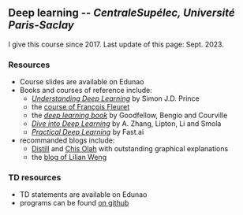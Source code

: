 ## Deep learning -- *CentraleSupélec, Université Paris-Saclay*
I give this course since 2017. Last update of this page: Sept. 2023.
### Resources
* Course slides are available on Edunao
* Books and courses of reference include:
  * [*Understanding Deep Learning*](https://udlbook.github.io/udlbook/) by Simon J.D. Prince 
  * the [course of François Fleuret](https://fleuret.org/dlc/)
  * the [*deep learning book*](https://www.deeplearningbook.org/) by Goodfellow, Bengio and Courville
  * [*Dive into Deep Learning*](https://d2l.ai/index.html) by A. Zhang, Lipton, Li and Smola
  * [*Practical Deep Learning*](https://course.fast.ai/) by Fast.ai
* recommanded blogs include:
  * [Distill](https://distill.pub/) and [Chis Olah](https://colah.github.io/) with outstanding graphical explanations
  * the [blog of Lilian Weng](https://lilianweng.github.io/)

### TD resources
* TD statements are available on Edunao
* programs can be found [on github](https://github.com/hleborgne/TDDL)
